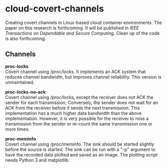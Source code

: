 # cloud-covert-channels
Creating covert channels in Linux-based cloud container environments. The paper 
on this research is forthcoming. It will be published in *IEEE Transactions on 
Dependable and Secure Computing*. Clean up of the code is also forthcoming.  

## Channels
**proc-locks**  
Covert channel using /proc/locks. It implements an ACK system that reduces 
channel bandwidth, but improves channel reliability. This version is 
unmaintained.  

**proc-locks-no-ack**  
Covert channel using /proc/locks, except the receiver does not ACK the sender 
for each transmission; Conversely, the sender does not wait for an ACK from the 
receiver before it sends the next transmission. This implementation has a much 
higher data bandwidth than the above implementation. However, it is very 
possible for the receiver to miss a transmission from the sender or re-count 
the same transmission one or more times.  

**proc-meminfo**  
Covert channel using /proc/meminfo. The sink should be started slightly before 
the source is started. The sink can be run with a "-p" argument to have the 
recorded data plotted and saved as an image. The plotting script needs Python 3 
and matplotlib.
